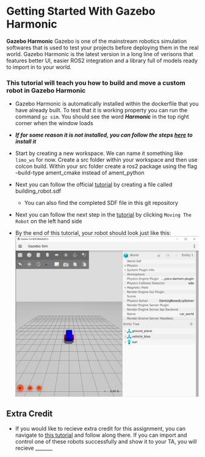 # Getting Started With Gazebo Harmonic

**Gazebo Harmonic** 
Gazebo is one of the mainstream robotics simulation softwares that is used to test your projects before deploying them in the real world. Gazebo Harmonic is the latest version in a long line of verisons that features better UI, easier ROS2 integration and a library full of models ready to import in to your world.

### This tutorial will teach you how to build and move a custom robot in Gazebo Harmonic
- Gazebo Harmonic is automatically installed within the dockerfile that you have already built. To test that it is working property you can run the command `gz sim`. You should see the word ***Harmonic*** in the top right corner when the window loads

- ***If for some reason it is not installed, you can follow the steps [here](https://gazebosim.org/docs/harmonic/install) to install it***
- Start by creating a new workspace. We can name it something like `limo_ws` for now. Create a src folder within your workspace and then use colcon build. Within your src folder create a ros2 package using the flag –build-type ament_cmake instead of ament_python
- Next you can follow the official [tutorial](https://gazebosim.org/docs/harmonic/building_robot) by creating a file called building_robot.sdf
    - You can also find the completed SDF file in this git repository
- Next you can follow the next step in the [tutorial](https://gazebosim.org/docs/harmonic/moving_robot) by clicking `Moving The Robot` on the left hand side


- By the end of this tutorial, your robot should look just like this: ![GZsim robot](GZSIM_Robot.png)

## **Extra Credit**
- If you would like to recieve extra credit for this assignment, you can navigate to [this tutorial](https://gazebosim.org/docs/harmonic/fuel_insert) and follow along there. If you can import and control one of these robots successfully and show it to your TA, you will recieve _______
